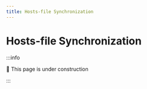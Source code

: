 ```yaml
---
title: Hosts-file Synchronization
---
```


# Hosts-file Synchronization

:::info

🚧 This page is under construction

:::
